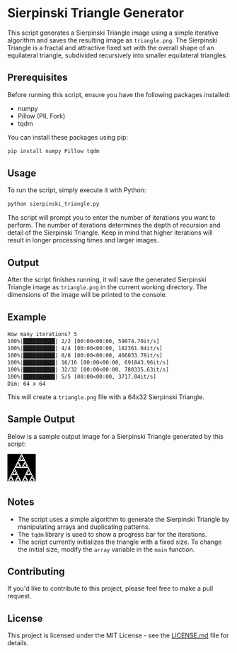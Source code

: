 # Sierpinski Triangle Generator

This script generates a Sierpinski Triangle image using a simple iterative algorithm and saves the resulting image as `triangle.png`. The Sierpinski Triangle is a fractal and attractive fixed set with the overall shape of an equilateral triangle, subdivided recursively into smaller equilateral triangles.

## Prerequisites

Before running this script, ensure you have the following packages installed:

- numpy
- Pillow (PIL Fork)
- tqdm

You can install these packages using pip:

```bash
pip install numpy Pillow tqdm
```

## Usage

To run the script, simply execute it with Python:

```bash
python sierpinski_triangle.py
```

The script will prompt you to enter the number of iterations you want to perform. The number of iterations determines the depth of recursion and detail of the Sierpinski Triangle. Keep in mind that higher iterations will result in longer processing times and larger images.

## Output

After the script finishes running, it will save the generated Sierpinski Triangle image as `triangle.png` in the current working directory. The dimensions of the image will be printed to the console.

## Example

```
How many iterations? 5
100%|██████████| 2/2 [00:00<00:00, 59074.70it/s]
100%|██████████| 4/4 [00:00<00:00, 182361.04it/s]
100%|██████████| 8/8 [00:00<00:00, 466033.78it/s]
100%|██████████| 16/16 [00:00<00:00, 691843.96it/s]
100%|██████████| 32/32 [00:00<00:00, 780335.63it/s]
100%|██████████| 5/5 [00:00<00:00, 3717.04it/s]
Dim: 64 x 64
```

This will create a `triangle.png` file with a 64x32 Sierpinski Triangle.

## Sample Output

Below is a sample output image for a Sierpinski Triangle generated by this script:

![Sample Sierpinski Triangle](triangle.png)

## Notes

- The script uses a simple algorithm to generate the Sierpinski Triangle by manipulating arrays and duplicating patterns.
- The `tqdm` library is used to show a progress bar for the iterations.
- The script currently initializes the triangle with a fixed size. To change the initial size, modify the `array` variable in the `main` function.

## Contributing

If you'd like to contribute to this project, please feel free to make a pull request.

## License

This project is licensed under the MIT License - see the [LICENSE.md](LICENSE.md) file for details.